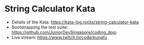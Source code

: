 # String Calculator Kata

- Details of the Kata: <https://kata-log.rocks/string-calculator-kata>
- Bootstrapping the test suite: <https://github.com/JuniorDevSingapore/coding_dojo>
- Live stream: <https://www.twitch.tv/coderkungfu>